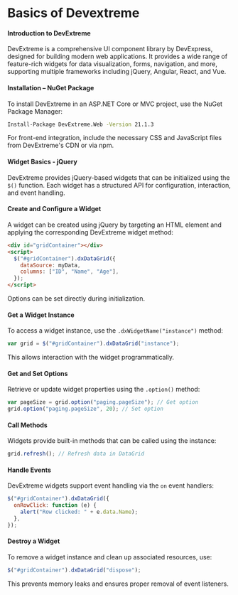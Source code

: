 # **Basics of Devextreme**

#### **Introduction to DevExtreme**

DevExtreme is a comprehensive UI component library by DevExpress, designed for building modern web applications. It provides a wide range of feature-rich widgets for data visualization, forms, navigation, and more, supporting multiple frameworks including jQuery, Angular, React, and Vue.

#### **Installation – NuGet Package**

To install DevExtreme in an ASP.NET Core or MVC project, use the NuGet Package Manager:

```sh
Install-Package DevExtreme.Web -Version 21.1.3
```

For front-end integration, include the necessary CSS and JavaScript files from DevExtreme's CDN or via npm.

#### **Widget Basics - jQuery**

DevExtreme provides jQuery-based widgets that can be initialized using the `$()` function. Each widget has a structured API for configuration, interaction, and event handling.

#### **Create and Configure a Widget**

A widget can be created using jQuery by targeting an HTML element and applying the corresponding DevExtreme widget method:

```html
<div id="gridContainer"></div>
<script>
  $("#gridContainer").dxDataGrid({
    dataSource: myData,
    columns: ["ID", "Name", "Age"],
  });
</script>
```

Options can be set directly during initialization.

#### **Get a Widget Instance**

To access a widget instance, use the `.dxWidgetName("instance")` method:

```js
var grid = $("#gridContainer").dxDataGrid("instance");
```

This allows interaction with the widget programmatically.

#### **Get and Set Options**

Retrieve or update widget properties using the `.option()` method:

```js
var pageSize = grid.option("paging.pageSize"); // Get option
grid.option("paging.pageSize", 20); // Set option
```

#### **Call Methods**

Widgets provide built-in methods that can be called using the instance:

```js
grid.refresh(); // Refresh data in DataGrid
```

#### **Handle Events**

DevExtreme widgets support event handling via the `on` event handlers:

```js
$("#gridContainer").dxDataGrid({
  onRowClick: function (e) {
    alert("Row clicked: " + e.data.Name);
  },
});
```

#### **Destroy a Widget**

To remove a widget instance and clean up associated resources, use:

```js
$("#gridContainer").dxDataGrid("dispose");
```

This prevents memory leaks and ensures proper removal of event listeners.
